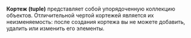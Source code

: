 **Кортеж (tuple)** представляет собой упорядоченную коллекцию объектов. Отличительной чертой кортежей является их неизменяемость: после создания кортежа вы не можете добавить, удалить или изменить его элементы.

